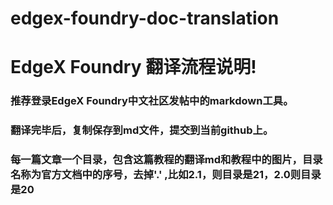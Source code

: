 # edgex-foundry-doc-translation

# EdgeX Foundry 翻译流程说明!

### 推荐登录EdgeX Foundry中文社区发帖中的markdown工具。
### 翻译完毕后，复制保存到md文件，提交到当前github上。

### 每一篇文章一个目录，包含这篇教程的翻译md和教程中的图片，目录名称为官方文档中的序号，去掉'.' ,比如2.1，则目录是21，2.0则目录是20
